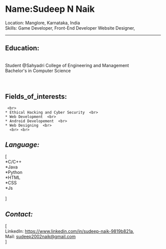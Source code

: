 # **Name**:Sudeep N Naik <br>
Location: Manglore, Karnataka, India  <br>
Skills: Game Developer, Front-End Developer Website Designer,  <br>
*****
## **Education:**  <br>
   <br>
   Student @Sahyadri College of Engineering and Management  <br>
   Bachelor's in Computer Science  <br>
   <br>  <br>
   
 
## **Fields_of_interests:**  <br>
     <br>
    * Ethical Hacking and Cyber Security  <br>
    * Web Development  <br>
    * Android Developement  <br>
    * Web Designing  <br>
      <br> <br>
  
  
## *Language:*  <br>
  [ <br>
    *C/C++  <br>
    *Java  <br>
    *Python  <br>
    *HTML  <br>
    *CSS  <br>
    *Js  <br>
   <br>
   ]<br>
 
## *Contact:*   <br>
  [ <br>
    LinkedIn: https://www.linkedin.com/in/sudeep-naik-9819b821a,   <br>
    Mail: sudeep2002naik@gmail.com   <br>
]
   <br>
  
